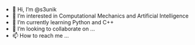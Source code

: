 - 👋 Hi, I’m @s3unik
- 👀 I’m interested in Computational Mechanics and Artificial Intelligence
- 🌱 I’m currently learning Python and C++
- 💞️ I’m looking to collaborate on ...
- 📫 How to reach me ...

<!---
s3unik/s3unik is a ✨ special ✨ repository because its `README.md` (this file) appears on your GitHub profile.
You can click the Preview link to take a look at your changes.
--->
